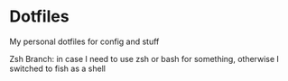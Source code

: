# Dotfiles

My personal dotfiles for config and stuff

Zsh Branch: in case I need to use zsh or bash for something, otherwise I switched to fish as a shell
